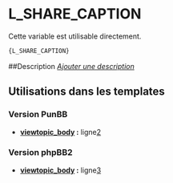 # L_SHARE_CAPTION


Cette variable est utilisable directement.

```html
{L_SHARE_CAPTION}
```

##Description
[*Ajouter une description*](https://fa-tvars.appspot.com/var/L_SHARE_CAPTION)

## Utilisations dans les templates

### Version PunBB
* __[viewtopic_body](../tpl/var/punbb/viewtopic_body.md#readme) :__ ligne[2](../tpl/src/punbb/viewtopic_body.tpl#L2)

### Version phpBB2
* __[viewtopic_body](../tpl/var/subsilver/viewtopic_body.md#readme) :__ ligne[3](../tpl/src/subsilver/viewtopic_body.tpl#L3)